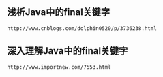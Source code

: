 ## 浅析Java中的final关键字

	http://www.cnblogs.com/dolphin0520/p/3736238.html

## 深入理解Java中的final关键字

	http://www.importnew.com/7553.html